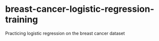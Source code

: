 # breast-cancer-logistic-regression-training
Practicing logistic regression on the breast cancer dataset
